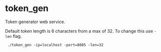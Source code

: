 token_gen
====

Token generator web service.

Default token length is 6 characters from a max of 32. To change this use `-len` flag.

     ./token_gen -ip=localhost -port=8085 -len=32